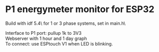 P1 energymeter monitor for ESP32
====================

Build with idf 5.4\ 
for 1 or 3 phase systems, set in main.h\

Interface to P1 port: pullup 1k to 3V3\
Webserver with 1 hour and 1 day graph\
To connect: use ESPtouch V1 when LED is blinking\.




